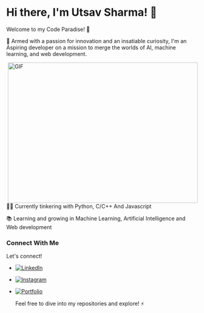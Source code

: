 <!-- Replace 'YOUR_GIF_URL_HERE' with the URL of your GIF -->

  # Hi there, I'm Utsav Sharma! 👋
  Welcome to my Code Paradise! 🚀   
  

  🌟 Armed with a passion for innovation and an insatiable curiosity, I'm an Aspiring developer on a mission to merge the worlds of AI, machine learning, and web development.
  
  <img align="right" alt="GIF" src="https://media4.giphy.com/media/qgQUggAC3Pfv687qPC/giphy.gif" width="500" height="370" />
  
  👨‍💻 Currently tinkering with Python, C/C++ And Javascript  <br>
  
  📚 Learning and growing in Machine Learning, Artificial Intelligence and Web development  <br>
  


  ### Connect With Me
  Let's connect!
  - [![LinkedIn](https://img.shields.io/badge/LinkedIn-Profile-blue?style=flat&logo=LinkedIn&logoColor=white&color=2867B2)](https://www.linkedin.com/in/utsav-sharma-680aa124a/)
- [![Instagram](https://img.shields.io/badge/Instagram-Profile-blue?style=flat&logo=Instagram&logoColor=white&color=E4405F)](https://www.instagram.com/ishu27sharma/)
- [![Portfolio](https://img.shields.io/badge/Portfolio-Website-blue?style=flat&logo=PortfolioIcon&logoColor=white&color=9B59B6)](https://utsavsharma-portfolio.netlify.app/)


  Feel free to dive into my repositories and explore! ⚡️



